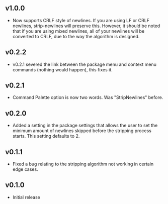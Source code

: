 ## v1.0.0

- Now supports CRLF style of newlines.  If you are using LF or CRLF newlines, strip-newlines will preserve this.  However, it should be noted that if you are using mixed newlines, all of your newlines will be converted to CRLF, due to the way the algorithm is designed.

## v0.2.2

- v0.2.1 severed the link between the package menu and context menu commands (nothing would happen), this fixes it.

## v0.2.1

- Command Palette option is now two words.  Was "StripNewlines" before.

## v0.2.0

- Added a setting in the package settings that allows the user to set the minimum amount of newlines skipped before the stripping process starts.  This setting defaults to 2.

## v0.1.1

- Fixed a bug relating to the stripping algorithm not working in certain edge cases.

## v0.1.0

- Initial release

